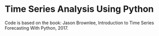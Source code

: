 # Time Series Analysis Using Python

Code is based on the book:
Jason Brownlee, Introduction to Time Series Forecasting With Python, 2017.
